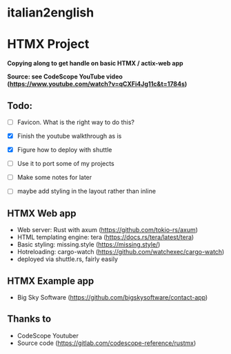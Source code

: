 # italian2english

# **HTMX Project**

**Copying along to get handle on basic HTMX / actix-web app**

**Source: see **CodeScope** YouTube video (https://www.youtube.com/watch?v=qCXFi4Jg11c&t=1784s)**



## **Todo:**

- [ ] Favicon. What is the right way to do this? 
- [x] Finish the youtube walkthrough as is
- [x] Figure how to deploy with shuttle
- [ ] Use it to port some of my projects
- [ ] Make some notes for later
- [ ] maybe add styling in the layout rather than inline 


## **HTMX Web app**

- Web server: Rust with axum (https://github.com/tokio-rs/axum) 
- HTML templating engine: tera (https://docs.rs/tera/latest/tera)
- Basic styling: missing.style (https://missing.style/)
- Hotreloading: cargo-watch (https://github.com/watchexec/cargo-watch)
- deployed via shuttle.rs, fairly easily 

## **HTMX Example app**

- Big Sky Software  (https://github.com/bigskysoftware/contact-app) 


## **Thanks to**

- CodeScope Youtuber 
- Source code (https://gitlab.com/codescope-reference/rustmx)


